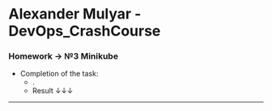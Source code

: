 # Alexander Mulyar - DevOps_CrashCourse 
   <h3>Homework -> №3 Minikube</h3>

- Completion of the task:
   - .
   - Result ↓↓↓ 
____
